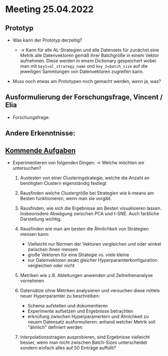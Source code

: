 # Meeting 25.04.2022

## Prototyp

- Was kann der Prototyp derzeitig?

  - $\rightarrow$ Kann für alle AL-Strategien und alle Datensets für zunächst eine Metrik alle Datenvektoren gemäß ihrer Batchgröße in einem Vektor aufnehmen. Diese werden in einem Dictionary gespeichert wobei man mit `key1=al_strategy_name` und `key_2=batch_size` auf die jeweiligen Sammlungen von Datenvektoren zugreifen kann.

- Muss noch etwas am Prototypen noch gemacht werden, wenn ja, was?

## Ausformulierung der Forschungsfrage, Vincent / Elia

- Forschungsfrage:

## Andere Erkenntnisse:

## [Kommende Aufgaben](https://github.com/paul1995tu/Data-Mining/blob/main/documents/working_steps.md)

- Experimentieren von folgenden Dingen:
  $\rightarrow$ Welche möchten wir untersuchen?

  1. Austesten von einer Clusteringstrategie, welche die Anzahl an benötigten Clustern eigenständig festlegt

  2. Rausfinden welche Clustergröße bei Strategien wie k-means am Besten funktionieren, wenn man sie vorgibt.

  3. Rausfinden, wie sich die Ergebnisse am Besten visualisieren lassen. Insbeonsdere Abwägung zwischen PCA und t-SNE. Auch farbliche Darstellung wichtig.

  4. Rausfinden wie man am besten die Ähnlichkeit von Strategien messen kann:

     - Vielleicht nur Normen der Vektoren vergleichen und oder winkel zwischen ihnen messen
     - große Vektoren für eine Strategie vs. viele kleine
     - nur Datenvektoren exakt gleicher Hyperparamterkonfiguration vergleichen oder nicht

  5. Metriken wie z.B. Ableitungen anwenden und Zeitreihenanalyse vornehmen

  6. Datensätze ohne Metriken analysieren und versuchen diese mittels neuer Hyperparamter zu beschreiben:

     - Schema aufstellen und dokumentieren
     - Experimente aufsetzen und Ergebnisse betrachten
     - erknüfung zwischen Hyperparamertern und Ähnlchkeit zu neuem Datensatz ausformulieren: anhand welcher Metrik soll "ähnlich" definiert werden

  7. Interpolationsstragien ausprobieren, sind Ergebnisse vielleicht besser, wenn man nicht zwischen Batch-Sizes unterscheidet sondern einfach alles auf 50 Einträge auffüllt?
